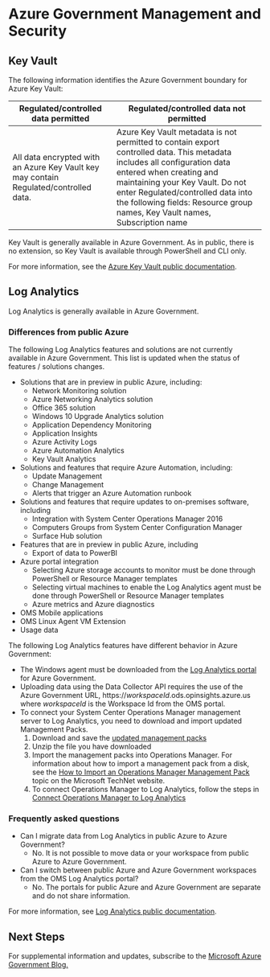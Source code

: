<properties
	pageTitle="Azure Government documentation | Microsoft Azure"
	description="This provides a comparision of features and guidance on developing applications for Azure Government"
	services="Azure-Government"
	cloud="gov" 
	documentationCenter=""
	authors="ryansoc"
	manager="zakramer"
	editor=""/>

<tags
	ms.service="multiple"
	ms.devlang="na"
	ms.topic="article"
	ms.tgt_pltfrm="na"
	ms.workload="azure-government"
	ms.date="10/11/2016"
	ms.author="ryansoc"/>


#  Azure Government Management and Security

##  Key Vault

The following information identifies the Azure Government boundary for Azure Key Vault:

| Regulated/controlled data permitted | Regulated/controlled data not permitted |
|--------------------------------------------------------------------------------------|-----------------------------------------------------------------------------------------------------------------------------------------------------------------------------------------------------------------------------------------------------------------------------------------------------------------|
| All data encrypted with an Azure Key Vault key may contain Regulated/controlled data. | Azure Key Vault metadata is not permitted to contain export controlled data. This metadata includes all configuration data entered when creating and maintaining your Key Vault.  Do not enter Regulated/controlled data into the following fields: Resource group names, Key Vault names, Subscription name |

Key Vault is generally available in Azure Government. As in public, there is no extension, so Key Vault is available through PowerShell and CLI only.

For more information, see the [Azure Key Vault public documentation](/key-vault-get-started).

## Log Analytics

Log Analytics is generally available in Azure Government. 

### Differences from public Azure

The following Log Analytics features and solutions are not currently available in Azure Government. This list is updated when the status of features / solutions changes.

+ Solutions that are in preview in public Azure, including:
  - Network Monitoring solution
  - Azure Networking Analytics solution
  - Office 365 solution
  - Windows 10 Upgrade Analytics solution
  - Application Dependency Monitoring
  - Application Insights
  - Azure Activity Logs
  - Azure Automation Analytics
  - Key Vault Analytics
+ Solutions and features that require Azure Automation, including:
  - Update Management
  - Change Management
  - Alerts that trigger an Azure Automation runbook
+ Solutions and features that require updates to on-premises software, including
  - Integration with System Center Operations Manager 2016
  - Computers Groups from System Center Configuration Manager
  - Surface Hub solution
+ Features that are in preview in public Azure, including
  - Export of data to PowerBI
+ Azure portal integration
  - Selecting Azure storage accounts to monitor must be done through PowerShell or Resource Manager templates
  - Selecting virtual machines to enable the Log Analytics agent must be done through PowerShell or Resource Manager templates
  - Azure metrics and Azure diagnostics
+ OMS Mobile applications
+ OMS Linux Agent VM Extension
+ Usage data

The following Log Analytics features have different behavior in Azure Government:

+ The Windows agent must be downloaded from the [Log Analytics portal](https://oms.microsoft.us) for Azure Government.
+ Uploading data using the Data Collector API requires the use of the Azure Government URL, https://*workspaceId*.ods.opinsights.azure.us where *workspaceId* is the Workspace Id from the OMS portal. 
+ To connect your System Center Operations Manager management server to Log Analytics, you need to download and import updated Management Packs.
  1. Download and save the [updated management packs](http://go.microsoft.com/fwlink/?LinkId=828749)
  2. Unzip the file you have downloaded
  3. Import the management packs into Operations Manager. For information about how to import a management pack from a disk, see the [How to Import an Operations Manager Management Pack](http://technet.microsoft.com/library/hh212691.aspx) topic on the Microsoft TechNet website.
  4. To connect Operations Manager to Log Analytics, follow the steps in [Connect Operations Manager to Log Analytics](../log-analytics/log-analytics-om-agents.md) 



### Frequently asked questions

+ Can I migrate data from Log Analytics in public Azure to Azure Government?
  - No. It is not possible to move data or your workspace from public Azure to Azure Government.
+ Can I switch between public Azure and Azure Government workspaces from the OMS Log Analytics portal?
  - No. The portals for public Azure and Azure Government are separate and do not share information. 

For more information, see [Log Analytics public documentation](../log-analytics/log-analytics-overview.md).

## Next Steps

For supplemental information and updates, subscribe to the
<a href="https://blogs.msdn.microsoft.com/azuregov/">Microsoft Azure Government Blog. </a>
 
